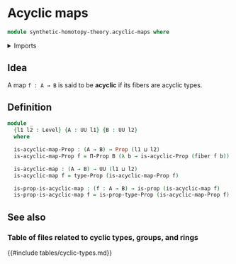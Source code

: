 # Acyclic maps

```agda
module synthetic-homotopy-theory.acyclic-maps where
```

<details><summary>Imports</summary>

```agda
open import foundation.fibers-of-maps
open import foundation.propositions
open import foundation.universe-levels

open import synthetic-homotopy-theory.acyclic-types
```

</details>

## Idea

A map `f : A → B` is said to be **acyclic** if its fibers are acyclic types.

## Definition

```agda
module _
  {l1 l2 : Level} {A : UU l1} {B : UU l2}
  where

  is-acyclic-map-Prop : (A → B) → Prop (l1 ⊔ l2)
  is-acyclic-map-Prop f = Π-Prop B (λ b → is-acyclic-Prop (fiber f b))

  is-acyclic-map : (A → B) → UU (l1 ⊔ l2)
  is-acyclic-map f = type-Prop (is-acyclic-map-Prop f)

  is-prop-is-acyclic-map : (f : A → B) → is-prop (is-acyclic-map f)
  is-prop-is-acyclic-map f = is-prop-type-Prop (is-acyclic-map-Prop f)
```

## See also

### Table of files related to cyclic types, groups, and rings

{{#include tables/cyclic-types.md}}
